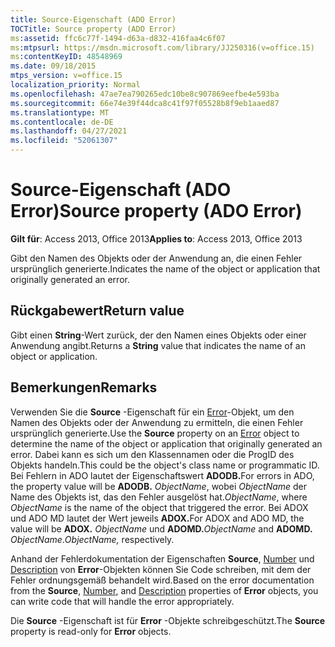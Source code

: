 ```yaml
---
title: Source-Eigenschaft (ADO Error)
TOCTitle: Source property (ADO Error)
ms:assetid: ffc6c77f-1494-d63a-d832-416faa4c6f07
ms:mtpsurl: https://msdn.microsoft.com/library/JJ250316(v=office.15)
ms:contentKeyID: 48548969
ms.date: 09/18/2015
mtps_version: v=office.15
localization_priority: Normal
ms.openlocfilehash: 47ae7ea790265edc10be8c907869eefbe4e593ba
ms.sourcegitcommit: 66e74e39f44dca8c41f97f05528b8f9eb1aaed87
ms.translationtype: MT
ms.contentlocale: de-DE
ms.lasthandoff: 04/27/2021
ms.locfileid: "52061307"
---
```

# <a name="source-property-ado-error"></a><span data-ttu-id="1e32b-102">Source-Eigenschaft (ADO Error)</span><span class="sxs-lookup"><span data-stu-id="1e32b-102">Source property (ADO Error)</span></span>


<span data-ttu-id="1e32b-103">**Gilt für**: Access 2013, Office 2013</span><span class="sxs-lookup"><span data-stu-id="1e32b-103">**Applies to**: Access 2013, Office 2013</span></span>

<span data-ttu-id="1e32b-104">Gibt den Namen des Objekts oder der Anwendung an, die einen Fehler ursprünglich generierte.</span><span class="sxs-lookup"><span data-stu-id="1e32b-104">Indicates the name of the object or application that originally generated an error.</span></span>

## <a name="return-value"></a><span data-ttu-id="1e32b-105">Rückgabewert</span><span class="sxs-lookup"><span data-stu-id="1e32b-105">Return value</span></span>

<span data-ttu-id="1e32b-106">Gibt einen **String**-Wert zurück, der den Namen eines Objekts oder einer Anwendung angibt.</span><span class="sxs-lookup"><span data-stu-id="1e32b-106">Returns a **String** value that indicates the name of an object or application.</span></span>

## <a name="remarks"></a><span data-ttu-id="1e32b-107">Bemerkungen</span><span class="sxs-lookup"><span data-stu-id="1e32b-107">Remarks</span></span>

<span data-ttu-id="1e32b-108">Verwenden Sie die **Source** -Eigenschaft für ein [Error](error-object-ado.md)-Objekt, um den Namen des Objekts oder der Anwendung zu ermitteln, die einen Fehler ursprünglich generierte.</span><span class="sxs-lookup"><span data-stu-id="1e32b-108">Use the **Source** property on an [Error](error-object-ado.md) object to determine the name of the object or application that originally generated an error.</span></span> <span data-ttu-id="1e32b-109">Dabei kann es sich um den Klassennamen oder die ProgID des Objekts handeln.</span><span class="sxs-lookup"><span data-stu-id="1e32b-109">This could be the object's class name or programmatic ID.</span></span> <span data-ttu-id="1e32b-110">Bei Fehlern in ADO lautet der Eigenschaftswert **ADODB.**</span><span class="sxs-lookup"><span data-stu-id="1e32b-110">For errors in ADO, the property value will be **ADODB.**</span></span> <span data-ttu-id="1e32b-111">*ObjectName*, wobei *ObjectName* der Name des Objekts ist, das den Fehler ausgelöst hat.</span><span class="sxs-lookup"><span data-stu-id="1e32b-111">*ObjectName*, where *ObjectName* is the name of the object that triggered the error.</span></span> <span data-ttu-id="1e32b-112">Bei ADOX und ADO MD lautet der Wert jeweils **ADOX.**</span><span class="sxs-lookup"><span data-stu-id="1e32b-112">For ADOX and ADO MD, the value will be **ADOX.**</span></span> <span data-ttu-id="1e32b-113">*ObjectName* und **ADOMD.**</span><span class="sxs-lookup"><span data-stu-id="1e32b-113">*ObjectName* and **ADOMD.**</span></span> <span data-ttu-id="1e32b-114">*ObjectName*.</span><span class="sxs-lookup"><span data-stu-id="1e32b-114">*ObjectName,* respectively.</span></span>

<span data-ttu-id="1e32b-115">Anhand der Fehlerdokumentation der Eigenschaften **Source**, [Number](number-property-ado.md) und [Description](description-property-ado.md) von **Error**-Objekten können Sie Code schreiben, mit dem der Fehler ordnungsgemäß behandelt wird.</span><span class="sxs-lookup"><span data-stu-id="1e32b-115">Based on the error documentation from the **Source**, [Number](number-property-ado.md), and [Description](description-property-ado.md) properties of **Error** objects, you can write code that will handle the error appropriately.</span></span>

<span data-ttu-id="1e32b-116">Die **Source** -Eigenschaft ist für **Error** -Objekte schreibgeschützt.</span><span class="sxs-lookup"><span data-stu-id="1e32b-116">The **Source** property is read-only for **Error** objects.</span></span>

